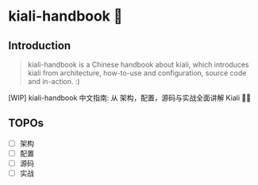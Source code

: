 # kiali-handbook 👀


## Introduction
> kiali-handbook is a Chinese handbook about kiali, which introduces kiali from architecture, how-to-use and configuration, source code and in-action. :)

[WIP] kiali-handbook 中文指南: 从 架构，配置，源码与实战全面讲解 Kiali 🌟🌟 

## TOPOs

- [ ] 架构 
- [ ] 配置
- [ ] 源码
- [ ] 实战

